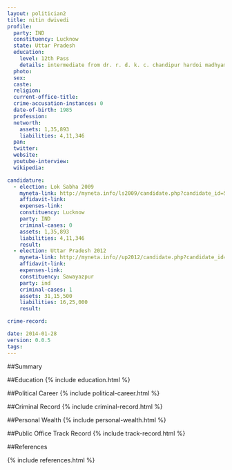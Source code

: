 ```yaml
---
layout: politician2
title: nitin dwivedi
profile: 
  party: IND
  constituency: Lucknow
  state: Uttar Pradesh
  education: 
    level: 12th Pass
    details: intermediate from dr. r. d. k. c. chandipur hardoi madhyamik shiksha parishad u. p.
  photo: 
  sex: 
  caste: 
  religion: 
  current-office-title: 
  crime-accusation-instances: 0
  date-of-birth: 1985
  profession: 
  networth: 
    assets: 1,35,893
    liabilities: 4,11,346
  pan: 
  twitter: 
  website: 
  youtube-interview: 
  wikipedia: 

candidature: 
  - election: Lok Sabha 2009
    myneta-link: http://myneta.info/ls2009/candidate.php?candidate_id=5598
    affidavit-link: 
    expenses-link: 
    constituency: Lucknow 
    party: IND
    criminal-cases: 0
    assets: 1,35,893
    liabilities: 4,11,346
    result:  
  - election: Uttar Pradesh 2012
    myneta-link: http://myneta.info//up2012/candidate.php?candidate_id=5563
    affidavit-link: 
    expenses-link: 
    constituency: Sawayazpur 
    party: ind
    criminal-cases: 1
    assets: 31,15,500
    liabilities: 16,25,000
    result:  

crime-record: 

date: 2014-01-28
version: 0.0.5
tags: 
---
```

##Summary


##Education
{% include education.html %}


##Political Career
{% include political-career.html %}


##Criminal Record
{% include criminal-record.html %}


##Personal Wealth
{% include personal-wealth.html %}


##Public Office Track Record
{% include track-record.html %}


##References


{% include references.html %}